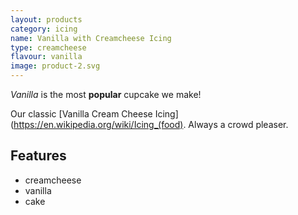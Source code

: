 ```yaml
---
layout: products
category: icing
name: Vanilla with Creamcheese Icing
type: creamcheese
flavour: vanilla
image: product-2.svg
---
```


*Vanilla* is the most **popular** cupcake we make!

Our classic [Vanilla Cream Cheese Icing](https://en.wikipedia.org/wiki/Icing_(food). Always a crowd pleaser.

<!-- 	# = h1 
		## = h2 
-->

## Features

- creamcheese
- vanilla
- cake

<img src="{{site.baseurl}}/assets/product-2.svg" class="icing-description" alt="">


